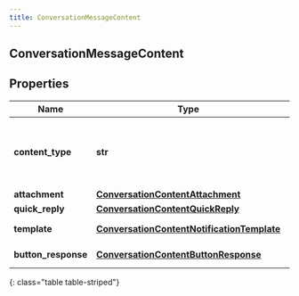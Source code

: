 ```yaml
---
title: ConversationMessageContent
---
```

## ConversationMessageContent

## Properties

|Name | Type | Description | Notes|
|------------ | ------------- | ------------- | -------------|
| **content_type** | **str** | Type of this content element. If contentType = \&quot;Attachment\&quot; only one item is allowed. | |
| **attachment** | [**ConversationContentAttachment**](ConversationContentAttachment.html) | Attachment content. | [optional] |
| **quick_reply** | [**ConversationContentQuickReply**](ConversationContentQuickReply.html) | Quick reply content. | [optional] |
| **template** | [**ConversationContentNotificationTemplate**](ConversationContentNotificationTemplate.html) | Template notification content. | [optional] |
| **button_response** | [**ConversationContentButtonResponse**](ConversationContentButtonResponse.html) | Button response content. | [optional] |
{: class="table table-striped"}


